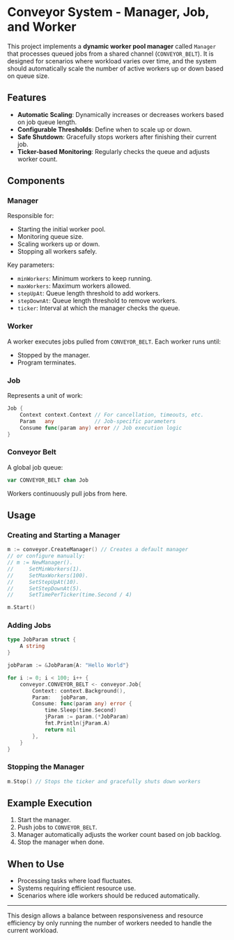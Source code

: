 # Conveyor System - Manager, Job, and Worker

This project implements a **dynamic worker pool manager** called `Manager` that processes queued jobs from a shared channel (`CONVEYOR_BELT`). It is designed for scenarios where workload varies over time, and the system should automatically scale the number of active workers up or down based on queue size.

## Features

- **Automatic Scaling**: Dynamically increases or decreases workers based on job queue length.
- **Configurable Thresholds**: Define when to scale up or down.
- **Safe Shutdown**: Gracefully stops workers after finishing their current job.
- **Ticker-based Monitoring**: Regularly checks the queue and adjusts worker count.

## Components

### Manager

Responsible for:

- Starting the initial worker pool.
- Monitoring queue size.
- Scaling workers up or down.
- Stopping all workers safely.

Key parameters:

- `minWorkers`: Minimum workers to keep running.
- `maxWorkers`: Maximum workers allowed.
- `stepUpAt`: Queue length threshold to add workers.
- `stepDownAt`: Queue length threshold to remove workers.
- `ticker`: Interval at which the manager checks the queue.

### Worker

A worker executes jobs pulled from `CONVEYOR_BELT`. Each worker runs until:

- Stopped by the manager.
- Program terminates.

### Job

Represents a unit of work:

```go
Job {
    Context context.Context // For cancellation, timeouts, etc.
    Param   any             // Job-specific parameters
    Consume func(param any) error // Job execution logic
}
```

### Conveyor Belt

A global job queue:

```go
var CONVEYOR_BELT chan Job
```

Workers continuously pull jobs from here.

## Usage

### Creating and Starting a Manager

```go
m := conveyor.CreateManager() // Creates a default manager
// or configure manually:
// m := NewManager().
//     SetMinWorkers(1).
//     SetMaxWorkers(100).
//     SetStepUpAt(10).
//     SetStepDownAt(5).
//     SetTimePerTicker(time.Second / 4)

m.Start()
```

### Adding Jobs

```go
type JobParam struct {
    A string
}

jobParam := &JobParam{A: "Hello World"}

for i := 0; i < 100; i++ {
    conveyor.CONVEYOR_BELT <- conveyor.Job{
        Context: context.Background(),
        Param:   jobParam,
        Consume: func(param any) error {
            time.Sleep(time.Second)
            jParam := param.(*JobParam)
            fmt.Println(jParam.A)
            return nil
        },
    }
}
```

### Stopping the Manager

```go
m.Stop() // Stops the ticker and gracefully shuts down workers
```

## Example Execution

1. Start the manager.
2. Push jobs to `CONVEYOR_BELT`.
3. Manager automatically adjusts the worker count based on job backlog.
4. Stop the manager when done.

## When to Use

- Processing tasks where load fluctuates.
- Systems requiring efficient resource use.
- Scenarios where idle workers should be reduced automatically.

---

This design allows a balance between responsiveness and resource efficiency by only running the number of workers needed to handle the current workload.
